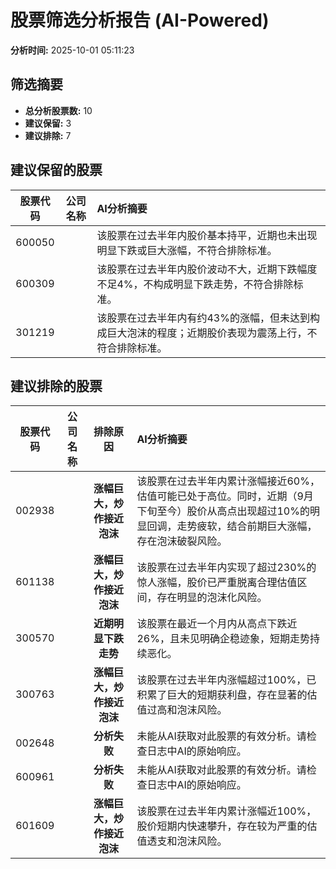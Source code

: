 # 股票筛选分析报告 (AI-Powered)

**分析时间:** 2025-10-01 05:11:23

## 筛选摘要

- **总分析股票数:** 10
- **建议保留:** 3
- **建议排除:** 7

## 建议保留的股票

| 股票代码 | 公司名称 | AI分析摘要 |
|:---:|:---:|:---|
| 600050 |  | 该股票在过去半年内股价基本持平，近期也未出现明显下跌或巨大涨幅，不符合排除标准。 |
| 600309 |  | 该股票在过去半年内股价波动不大，近期下跌幅度不足4%，不构成明显下跌走势，不符合排除标准。 |
| 301219 |  | 该股票在过去半年内有约43%的涨幅，但未达到构成巨大泡沫的程度；近期股价表现为震荡上行，不符合排除标准。 |

## 建议排除的股票

| 股票代码 | 公司名称 | 排除原因 | AI分析摘要 |
|:---:|:---:|:---:|:---|
| 002938 |  | **涨幅巨大，炒作接近泡沫** | 该股票在过去半年内累计涨幅接近60%，估值可能已处于高位。同时，近期（9月下旬至今）股价从高点出现超过10%的明显回调，走势疲软，结合前期巨大涨幅，存在泡沫破裂风险。 |
| 601138 |  | **涨幅巨大，炒作接近泡沫** | 该股票在过去半年内实现了超过230%的惊人涨幅，股价已严重脱离合理估值区间，存在明显的泡沫化风险。 |
| 300570 |  | **近期明显下跌走势** | 该股票在最近一个月内从高点下跌近26%，且未见明确企稳迹象，短期走势持续恶化。 |
| 300763 |  | **涨幅巨大，炒作接近泡沫** | 该股票在过去半年内涨幅超过100%，已积累了巨大的短期获利盘，存在显著的估值过高和泡沫风险。 |
| 002648 |  | **分析失败** | 未能从AI获取对此股票的有效分析。请检查日志中AI的原始响应。 |
| 600961 |  | **分析失败** | 未能从AI获取对此股票的有效分析。请检查日志中AI的原始响应。 |
| 601609 |  | **涨幅巨大，炒作接近泡沫** | 该股票在过去半年内累计涨幅近100%，股价短期内快速攀升，存在较为严重的估值透支和泡沫风险。 |

